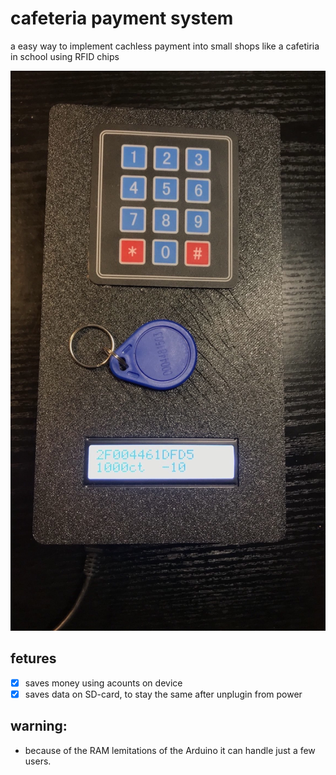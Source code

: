 # cafeteria payment system
a easy way to implement cachless payment into small shops like a cafetiria in school using RFID chips

<img src="rsc/img.png">

## fetures
- [x] saves money using acounts on device
- [x] saves data on SD-card, to stay the same after unplugin from power

## warning:
- because of the RAM lemitations of the Arduino it can handle just a few users.
